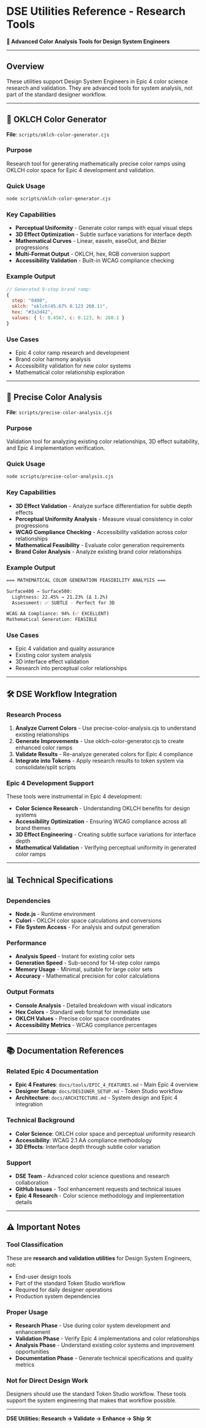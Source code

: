 # DSE Utilities Reference - Research Tools

**🔬 Advanced Color Analysis Tools for Design System Engineers**

---

## Overview

These utilities support Design System Engineers in Epic 4 color science research and validation. They are advanced tools for system analysis, not part of the standard designer workflow.

---

## 🎨 OKLCH Color Generator

**File**: `scripts/oklch-color-generator.cjs`

### Purpose
Research tool for generating mathematically precise color ramps using OKLCH color space for Epic 4 development and validation.

### Quick Usage
```bash
node scripts/oklch-color-generator.cjs
```

### Key Capabilities
- **Perceptual Uniformity** - Generate color ramps with equal visual steps
- **3D Effect Optimization** - Subtle surface variations for interface depth
- **Mathematical Curves** - Linear, easeIn, easeOut, and Bézier progressions
- **Multi-Format Output** - OKLCH, hex, RGB conversion support
- **Accessibility Validation** - Built-in WCAG compliance checking

### Example Output
```javascript
// Generated 9-step brand ramp:
{
  step: "0400",
  oklch: "oklch(45.67% 0.123 260.1)",
  hex: "#3a3d42",
  values: { l: 0.4567, c: 0.123, h: 260.1 }
}
```

### Use Cases
- Epic 4 color ramp research and development
- Brand color harmony analysis
- Accessibility validation for new color systems
- Mathematical color relationship exploration

---

## 🔬 Precise Color Analysis

**File**: `scripts/precise-color-analysis.cjs`

### Purpose
Validation tool for analyzing existing color relationships, 3D effect suitability, and Epic 4 implementation verification.

### Quick Usage
```bash
node scripts/precise-color-analysis.cjs
```

### Key Capabilities
- **3D Effect Validation** - Analyze surface differentiation for subtle depth effects
- **Perceptual Uniformity Analysis** - Measure visual consistency in color progressions
- **WCAG Compliance Checking** - Accessibility validation across color relationships
- **Mathematical Feasibility** - Evaluate color generation requirements
- **Brand Color Analysis** - Analyze existing brand color relationships

### Example Output
```bash
=== MATHEMATICAL COLOR GENERATION FEASIBILITY ANALYSIS ===

Surface400 → Surface500:
  Lightness: 22.45% → 21.23% (Δ 1.2%)
  Assessment: ✅ SUBTLE - Perfect for 3D

WCAG AA Compliance: 94% (✅ EXCELLENT)
Mathematical Generation: FEASIBLE
```

### Use Cases
- Epic 4 validation and quality assurance
- Existing color system analysis
- 3D interface effect validation
- Research into perceptual color relationships

---

## 🛠️ DSE Workflow Integration

### Research Process
1. **Analyze Current Colors** - Use precise-color-analysis.cjs to understand existing relationships
2. **Generate Improvements** - Use oklch-color-generator.cjs to create enhanced color ramps
3. **Validate Results** - Re-analyze generated colors for Epic 4 compliance
4. **Integrate into Tokens** - Apply research results to token system via consolidate/split scripts

### Epic 4 Development Support
These tools were instrumental in Epic 4 development:
- **Color Science Research** - Understanding OKLCH benefits for design systems
- **Accessibility Optimization** - Ensuring WCAG compliance across all brand themes
- **3D Effect Engineering** - Creating subtle surface variations for interface depth
- **Mathematical Validation** - Verifying perceptual uniformity in generated color ramps

---

## 📊 Technical Specifications

### Dependencies
- **Node.js** - Runtime environment
- **Culori** - OKLCH color space calculations and conversions
- **File System Access** - For analysis and output generation

### Performance
- **Analysis Speed** - Instant for existing color sets
- **Generation Speed** - Sub-second for 14-step color ramps
- **Memory Usage** - Minimal, suitable for large color sets
- **Accuracy** - Mathematical precision for color calculations

### Output Formats
- **Console Analysis** - Detailed breakdown with visual indicators
- **Hex Colors** - Standard web format for immediate use
- **OKLCH Values** - Precise color space coordinates
- **Accessibility Metrics** - WCAG compliance percentages

---

## 📚 Documentation References

### Related Epic 4 Documentation
- **Epic 4 Features**: `docs/tools/EPIC_4_FEATURES.md` - Main Epic 4 overview
- **Designer Setup**: `docs/DESIGNER_SETUP.md` - Token Studio workflow
- **Architecture**: `docs/ARCHITECTURE.md` - System design and Epic 4 integration

### Technical Background
- **Color Science**: OKLCH color space and perceptual uniformity research
- **Accessibility**: WCAG 2.1 AA compliance methodology
- **3D Effects**: Interface depth through subtle color variation

### Support
- **DSE Team** - Advanced color science questions and research collaboration
- **GitHub Issues** - Tool enhancement requests and technical issues
- **Epic 4 Research** - Color science methodology and implementation details

---

## ⚠️ Important Notes

### Tool Classification
These are **research and validation utilities** for Design System Engineers, not:
- End-user design tools
- Part of the standard Token Studio workflow
- Required for daily designer operations
- Production system dependencies

### Proper Usage
- **Research Phase** - Use during color system development and enhancement
- **Validation Phase** - Verify Epic 4 implementations and color relationships
- **Analysis Phase** - Understand existing color systems and improvement opportunities
- **Documentation Phase** - Generate technical specifications and quality metrics

### Not for Direct Design Work
Designers should use the standard Token Studio workflow. These tools support the system engineering that makes that workflow possible.

---

**DSE Utilities: Research → Validate → Enhance → Ship** 🛠️

